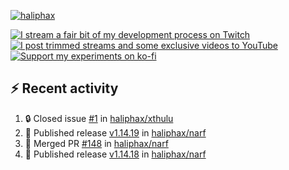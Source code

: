 [![haliphax](https://pbs.twimg.com/profile_banners/458808076/1545597092/1500x500)](https://haliphax.dev)

[![I stream a fair bit of my development process on Twitch](https://img.shields.io/twitch/status/haliphax?logo=twitch&style=for-the-badge)](https://twitch.tv/haliphax) &nbsp; [![I post trimmed streams and some exclusive videos to YouTube](https://img.shields.io/badge/youtube-watch-f00?logo=youtube&style=for-the-badge)](https://youtube.com/haliphaxyt) &nbsp; [![Support my experiments on ko-fi](https://img.shields.io/badge/kofi-support-ff5e5b?logo=ko-fi&style=for-the-badge)](https://ko-fi.com/haliphax)

## ⚡ Recent activity

<!--START_SECTION:activity-->

1. 🔒 Closed issue [#1](https://github.com/haliphax/xthulu/issues/1) in [haliphax/xthulu](https://github.com/haliphax/xthulu)
2. 🚀 Published release [v1.14.19](https://github.com/haliphax/narf/releases/tag/v1.14.19) in [haliphax/narf](https://github.com/haliphax/narf)
3. 🎉 Merged PR [#148](https://github.com/haliphax/narf/pull/148) in [haliphax/narf](https://github.com/haliphax/narf)
4. 🚀 Published release [v1.14.18](https://github.com/haliphax/narf/releases/tag/v1.14.18) in [haliphax/narf](https://github.com/haliphax/narf)
<!--END_SECTION:activity-->

